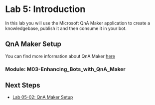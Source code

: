 # Lab 5: Introduction

In this lab you will use the Microsoft QnA Maker application to create a knowledgebase, publish it and then consume it in your bot.

## QnA Maker Setup

You can find more information about QnA Maker [here](https://docs.microsoft.com/en-us/azure/cognitive-services/qnamaker/overview/overview)

### Module: M03-Enhancing_Bots_with_QnA_Maker

## Next Steps

-   [Lab 05-02: QnA Maker Setup](../Lab5-QnA/02-QnAMaker_Setup.md)
